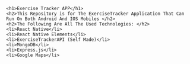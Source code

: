 
    <h1>Exercise Tracker APP</h1>
    <h2>This Repository is for The ExerciseTracker Application That Can Run On Both Android And IOS Mobiles </h2>
    <h2>The Following Are All The Used Technologies: </h2>
    <li>React Native</li>
    <li>React Native Elements</li>
    <li>ExerciseTrackerAPI (Self Made)</li>
    <li>MongoDB</li>
    <li>Express.js</li>
    <li>Google Maps</li>
